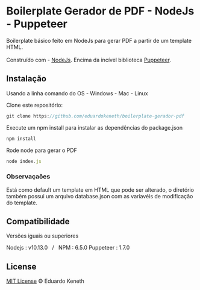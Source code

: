# Boilerplate Gerador de PDF -  NodeJs - Puppeteer

Boilerplate básico feito em NodeJs para gerar PDF a partir de um template HTML.<br><br> Construído com - [NodeJs](https://github.com/nodejs/node). Encima da incível biblioteca [Puppeteer](https://github.com/GoogleChrome/puppeteer).

## Instalação

Usando a linha comando do OS - Windows - Mac - Linux

Clone este repositório:
```js
git clone https://github.com/eduardokeneth/boilerplate-gerador-pdf
```

Execute um npm install para instalar as dependências do package.json
```js
npm install
```

Rode node para gerar o PDF
```js
node index.js
```

### Observaçaões

Está como default um template em HTML que pode ser alterado, o diretório também possui um arquivo database.json com as variavéis de modificação do template.

## Compatibilidade
Versões iguais ou superiores

Nodejs : v10.13.0 &nbsp;&nbsp;/&nbsp;&nbsp; NPM : 6.5.0
Puppeteer : 1.7.0

License
--------

[MIT License](https://github.com/eduardokeneth/boilerplate-gerador-pdf/blob/master/LICENSE.md) © Eduardo Keneth

